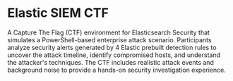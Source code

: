 # Elastic SIEM CTF

A Capture The Flag (CTF) environment for Elasticsearch Security that simulates a PowerShell-based enterprise attack scenario. Participants analyze security alerts generated by 4 Elastic prebuilt detection rules to uncover the attack timeline, identify compromised hosts, and understand the attacker's techniques. The CTF includes realistic attack events and background noise to provide a hands-on security investigation experience.